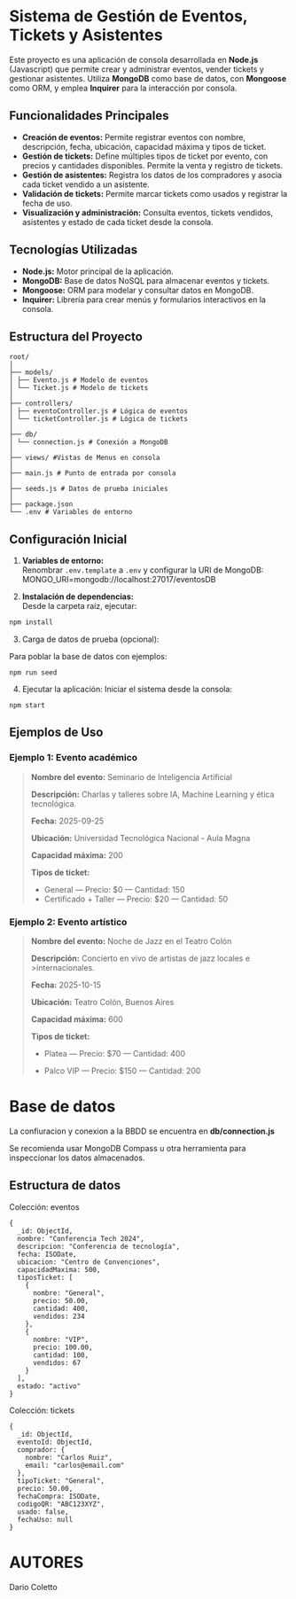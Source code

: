 # Sistema de Gestión de Eventos, Tickets y Asistentes

Este proyecto es una aplicación de consola desarrollada en **Node.js** (Javascript) que permite crear y administrar eventos, vender tickets y gestionar asistentes. Utiliza **MongoDB** como base de datos, con **Mongoose** como ORM, y emplea **Inquirer** para la interacción por consola.

## Funcionalidades Principales

- **Creación de eventos:** Permite registrar eventos con nombre, descripción, fecha, ubicación, capacidad máxima y tipos de ticket.
- **Gestión de tickets:** Define múltiples tipos de ticket por evento, con precios y cantidades disponibles. Permite la venta y registro de tickets.
- **Gestión de asistentes:** Registra los datos de los compradores y asocia cada ticket vendido a un asistente.
- **Validación de tickets:** Permite marcar tickets como usados y registrar la fecha de uso.
- **Visualización y administración:** Consulta eventos, tickets vendidos, asistentes y estado de cada ticket desde la consola.

## Tecnologías Utilizadas

- **Node.js:** Motor principal de la aplicación.
- **MongoDB:** Base de datos NoSQL para almacenar eventos y tickets.
- **Mongoose:** ORM para modelar y consultar datos en MongoDB.
- **Inquirer:** Librería para crear menús y formularios interactivos en la consola.

## Estructura del Proyecto

```
root/ 
│ 
├── models/ 
│ ├── Evento.js # Modelo de eventos 
│ └── Ticket.js # Modelo de tickets 
│ 
├── controllers/ 
│ ├── eventoController.js # Lógica de eventos 
│ └── ticketController.js # Lógica de tickets 
│ 
├── db/ 
│ └── connection.js # Conexión a MongoDB 
│ 
├── views/ #Vistas de Menus en consola
│ 
├── main.js # Punto de entrada por consola 
│ 
├── seeds.js # Datos de prueba iniciales 
│ 
├── package.json 
└── .env # Variables de entorno
```

## Configuración Inicial

1. **Variables de entorno:**  
   Renombrar `.env.template` a `.env` y configurar la URI de MongoDB:
   MONGO_URI=mongodb://localhost:27017/eventosDB

2. **Instalación de dependencias:**  
Desde la carpeta raíz, ejecutar:
```bash
npm install
```

3. Carga de datos de prueba (opcional):

Para poblar la base de datos con ejemplos:
```
npm run seed
```

4. Ejecutar la aplicación:
Iniciar el sistema desde la consola:
```
npm start
```


## Ejemplos de Uso

### Ejemplo 1: Evento académico
>**Nombre del evento:** Seminario de Inteligencia Artificial
>
>**Descripción:** Charlas y talleres sobre IA, Machine Learning y ética tecnológica.
>
>**Fecha:** 2025-09-25
>
>**Ubicación:** Universidad Tecnológica Nacional - Aula Magna
>
>**Capacidad máxima:** 200
>
>**Tipos de ticket:**
>
>- General — Precio: $0 — Cantidad: 150
>- Certificado + Taller — Precio: $20 — Cantidad: 50


### Ejemplo 2: Evento artístico
>**Nombre del evento:** Noche de Jazz en el Teatro Colón
>
>**Descripción:** Concierto en vivo de artistas de jazz locales e >internacionales.
>
>**Fecha:** 2025-10-15
>
>**Ubicación:** Teatro Colón, Buenos Aires
>
>**Capacidad máxima:** 600
>
>**Tipos de ticket:**
>
>- Platea — Precio: $70 — Cantidad: 400
>
>- Palco VIP — Precio: $150 — Cantidad: 200



# Base de datos

La confiuracion y conexion a la BBDD se encuentra en **db/connection.js**

Se recomienda usar MongoDB Compass u otra herramienta para inspeccionar los datos almacenados.

## Estructura de datos
Colección: eventos
```
{
  _id: ObjectId,
  nombre: "Conferencia Tech 2024",
  descripcion: "Conferencia de tecnología",
  fecha: ISODate,
  ubicacion: "Centro de Convenciones",
  capacidadMaxima: 500,
  tiposTicket: [
    {
      nombre: "General",
      precio: 50.00,
      cantidad: 400,
      vendidos: 234
    },
    {
      nombre: "VIP",
      precio: 100.00,
      cantidad: 100,
      vendidos: 67
    }
  ],
  estado: "activo"
}
```
Colección: tickets
```
{
  _id: ObjectId,
  eventoId: ObjectId,
  comprador: {
    nombre: "Carlos Ruiz",
    email: "carlos@email.com"
  },
  tipoTicket: "General",
  precio: 50.00,
  fechaCompra: ISODate,
  codigoQR: "ABC123XYZ",
  usado: false,
  fechaUso: null
}
```

# AUTORES

Dario Coletto

